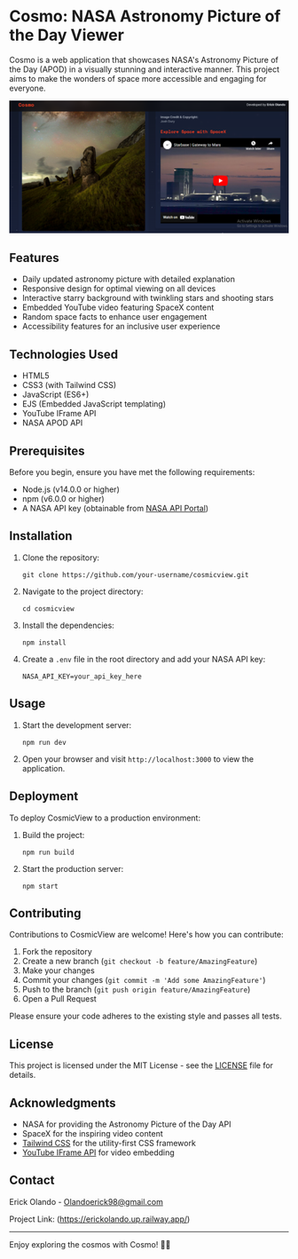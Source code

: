 # Cosmo: NASA Astronomy Picture of the Day Viewer

Cosmo is a web application that showcases NASA's Astronomy Picture of the Day (APOD) in a visually stunning and interactive manner. This project aims to make the wonders of space more accessible and engaging for everyone.

![Cosmo Screenshot](images/Capture.PNG)

## Features

- Daily updated astronomy picture with detailed explanation
- Responsive design for optimal viewing on all devices
- Interactive starry background with twinkling stars and shooting stars
- Embedded YouTube video featuring SpaceX content
- Random space facts to enhance user engagement
- Accessibility features for an inclusive user experience

## Technologies Used

- HTML5
- CSS3 (with Tailwind CSS)
- JavaScript (ES6+)
- EJS (Embedded JavaScript templating)
- YouTube IFrame API
- NASA APOD API

## Prerequisites

Before you begin, ensure you have met the following requirements:

- Node.js (v14.0.0 or higher)
- npm (v6.0.0 or higher)
- A NASA API key (obtainable from [NASA API Portal](https://api.nasa.gov/))

## Installation

1. Clone the repository:
   ```
   git clone https://github.com/your-username/cosmicview.git
   ```

2. Navigate to the project directory:
   ```
   cd cosmicview
   ```

3. Install the dependencies:
   ```
   npm install
   ```

4. Create a `.env` file in the root directory and add your NASA API key:
   ```
   NASA_API_KEY=your_api_key_here
   ```

## Usage

1. Start the development server:
   ```
   npm run dev
   ```

2. Open your browser and visit `http://localhost:3000` to view the application.

## Deployment

To deploy CosmicView to a production environment:

1. Build the project:
   ```
   npm run build
   ```

2. Start the production server:
   ```
   npm start
   ```

## Contributing

Contributions to CosmicView are welcome! Here's how you can contribute:

1. Fork the repository
2. Create a new branch (`git checkout -b feature/AmazingFeature`)
3. Make your changes
4. Commit your changes (`git commit -m 'Add some AmazingFeature'`)
5. Push to the branch (`git push origin feature/AmazingFeature`)
6. Open a Pull Request

Please ensure your code adheres to the existing style and passes all tests.

## License

This project is licensed under the MIT License - see the [LICENSE](LICENSE) file for details.

## Acknowledgments

- NASA for providing the Astronomy Picture of the Day API
- SpaceX for the inspiring video content
- [Tailwind CSS](https://tailwindcss.com/) for the utility-first CSS framework
- [YouTube IFrame API](https://developers.google.com/youtube/iframe_api_reference) for video embedding

## Contact

Erick Olando - Olandoerick98@gmail.com

Project Link: (https://erickolando.up.railway.app/)

---

Enjoy exploring the cosmos with Cosmo! 🚀🌌
